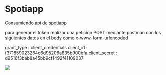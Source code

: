 # Spotiapp

Consumiendo api de spotiapp

para generar el token realizar una peticion POST mediante postman con los siguientes datos en el body como x-www-form-urlencoded

grant_type : client_credentials
client_id : f371859023264c6d95206a835b900bfa
client_secret : d9516f3bab8a45bb9cf1492f41109037

![](https://github.com/Bry4n4rias/spotiapp-A/blob/master/img-read/spotiapp.JPG)
